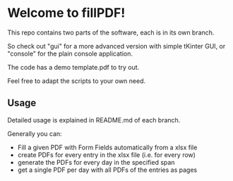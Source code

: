 # Welcome to fillPDF!

This repo contains two parts of the software, each is in its own branch. 

So check out "gui" for a more advanced version with simple tKinter GUI, or "console" for the plain console application. 

The code has a demo template.pdf to try out. 

Feel free to adapt the scripts to your own need.

## Usage

Detailed usage is explained in README.md of each branch.

Generally you can:

- Fill a given PDF with Form Fields automatically from a xlsx file
- create PDFs for every entry in the xlsx file (i.e. for every row)
- generate the PDFs for every day in the specified span
- get a single PDF per day with all PDFs of the entries as pages
